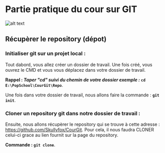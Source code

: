 # Partie pratique du cour sur GIT

![alt text](http://shijuvarghese.com/wp-content/uploads/2018/03/git-logo.png "GIT")

## Récupèrer le repository (dépot)

### Initialiser git sur un projet local :
Tout dabord, vous allez créer un dossier de travail.
Une fois créé, vous ouvrez le CMD et vous vous déplacez dans votre dossier de travail.

**Rappel : _Taper "cd" suivi du chemin de votre dossier exemple :_ `cd E:\PopSchool\CourGit\Repo`**.

Une fois dans votre dossier de travail, nous allons faire la commande : **`git init`**.
 
### Cloner un repository git dans notre dossier de travail :

Ensuite, nous allons récupèrer le repository qui se trouve à cette adresse : https://github.com/Skullyfox/CourGit.
Pour cela, il nous faudra CLONER celui-ci grace au lien fournit sur la page du repository.

**Commande : `git clone`**.
